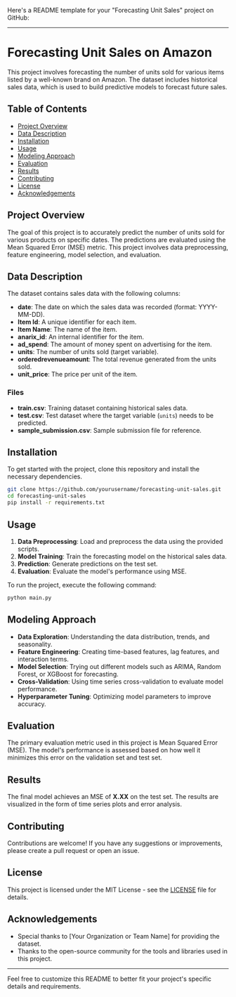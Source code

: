 Here's a README template for your "Forecasting Unit Sales" project on GitHub:

---

# Forecasting Unit Sales on Amazon

This project involves forecasting the number of units sold for various items listed by a well-known brand on Amazon. The dataset includes historical sales data, which is used to build predictive models to forecast future sales.

## Table of Contents

- [Project Overview](#project-overview)
- [Data Description](#data-description)
- [Installation](#installation)
- [Usage](#usage)
- [Modeling Approach](#modeling-approach)
- [Evaluation](#evaluation)
- [Results](#results)
- [Contributing](#contributing)
- [License](#license)
- [Acknowledgements](#acknowledgements)

## Project Overview

The goal of this project is to accurately predict the number of units sold for various products on specific dates. The predictions are evaluated using the Mean Squared Error (MSE) metric. This project involves data preprocessing, feature engineering, model selection, and evaluation.

## Data Description

The dataset contains sales data with the following columns:

- **date**: The date on which the sales data was recorded (format: YYYY-MM-DD).
- **Item Id**: A unique identifier for each item.
- **Item Name**: The name of the item.
- **anarix_id**: An internal identifier for the item.
- **ad_spend**: The amount of money spent on advertising for the item.
- **units**: The number of units sold (target variable).
- **orderedrevenueamount**: The total revenue generated from the units sold.
- **unit_price**: The price per unit of the item.

### Files

- **train.csv**: Training dataset containing historical sales data.
- **test.csv**: Test dataset where the target variable (`units`) needs to be predicted.
- **sample_submission.csv**: Sample submission file for reference.

## Installation

To get started with the project, clone this repository and install the necessary dependencies.

```bash
git clone https://github.com/yourusername/forecasting-unit-sales.git
cd forecasting-unit-sales
pip install -r requirements.txt
```

## Usage

1. **Data Preprocessing**: Load and preprocess the data using the provided scripts.
2. **Model Training**: Train the forecasting model on the historical sales data.
3. **Prediction**: Generate predictions on the test set.
4. **Evaluation**: Evaluate the model's performance using MSE.

To run the project, execute the following command:

```bash
python main.py
```

## Modeling Approach

- **Data Exploration**: Understanding the data distribution, trends, and seasonality.
- **Feature Engineering**: Creating time-based features, lag features, and interaction terms.
- **Model Selection**: Trying out different models such as ARIMA, Random Forest, or XGBoost for forecasting.
- **Cross-Validation**: Using time series cross-validation to evaluate model performance.
- **Hyperparameter Tuning**: Optimizing model parameters to improve accuracy.

## Evaluation

The primary evaluation metric used in this project is Mean Squared Error (MSE). The model's performance is assessed based on how well it minimizes this error on the validation set and test set.

## Results

The final model achieves an MSE of **X.XX** on the test set. The results are visualized in the form of time series plots and error analysis.

## Contributing

Contributions are welcome! If you have any suggestions or improvements, please create a pull request or open an issue.

## License

This project is licensed under the MIT License - see the [LICENSE](LICENSE) file for details.

## Acknowledgements

- Special thanks to [Your Organization or Team Name] for providing the dataset.
- Thanks to the open-source community for the tools and libraries used in this project.

---

Feel free to customize this README to better fit your project's specific details and requirements.
